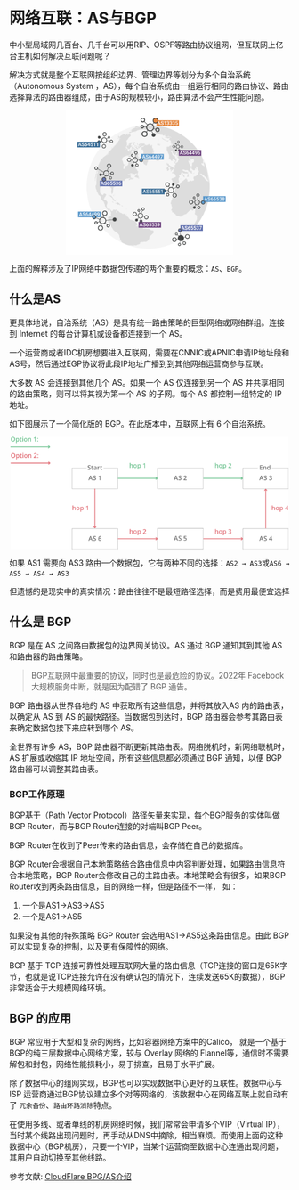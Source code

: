 # 网络互联：AS与BGP

中小型局域网几百台、几千台可以用RIP、OSPF等路由协议组网，但互联网上亿台主机如何解决互联问题呢？

解决方式就是整个互联网按组织边界、管理边界等划分为多个自治系统（Autonomous System ，AS），每个自治系统由一组运行相同的路由协议、路由选择算法的路由器组成，由于AS的规模较小，路由算法不会产生性能问题。


<div  align="center">
	<img src="../assets/chapter1/bgp.png" width = "300"  align=center />
</div>

上面的解释涉及了IP网络中数据包传递的两个重要的概念：`AS`、`BGP`。


## 什么是AS

更具体地说，自治系统（AS）是具有统一路由策略的巨型网络或网络群组。连接到 Internet 的每台计算机或设备都连接到一个 AS。

一个运营商或者IDC机房想要进入互联网，需要在CNNIC或APNIC申请IP地址段和AS号，然后通过EGP协议将此段IP地址广播到到其他网络运营商参与互联。

大多数 AS 会连接到其他几个 AS。如果一个 AS 仅连接到另一个 AS 并共享相同的路由策略，则可以将其视为第一个 AS 的子网。每个 AS 都控制一组特定的 IP 地址。


如下图展示了一个简化版的 BGP。在此版本中，互联网上有 6 个自治系统。

<div  align="center">
	<img src="../assets/bgp-router.png" width = "500"  align=center />
</div>


如果 AS1 需要向 AS3 路由一个数据包，它有两种不同的选择：`AS2 → AS3`或`AS6 → AS5 → AS4 → AS3`

但遗憾的是现实中的真实情况：路由往往不是最短路径选择，而是费用最便宜选择

## 什么是 BGP

BGP 是在 AS 之间路由数据包的边界网关协议。AS 通过 BGP 通知其到其他 AS 和路由器的路由策略。

> BGP互联网中最重要的协议，同时也是最危险的协议。2022年 Facebook 大规模服务中断，就是因为配错了 BGP 通告。

BGP 路由器从世界各地的 AS 中获取所有这些信息，并将其放入AS 内的路由表，以确定从 AS 到 AS 的最快路径。当数据包到达时，BGP 路由器会参考其路由表来确定数据包接下来应转到哪个 AS。

全世界有许多 AS，BGP 路由器不断更新其路由表。网络脱机时，新网络联机时，AS 扩展或收缩其 IP 地址空间，所有这些信息都必须通过 BGP 通知，以便 BGP 路由器可以调整其路由表。


### BGP工作原理

BGP基于（Path Vector Protocol）路径矢量来实现，每个BGP服务的实体叫做BGP Router，而与BGP Router连接的对端叫BGP Peer。

BGP Router在收到了Peer传来的路由信息，会存储在自己的数据库。

BGP Router会根据自己本地策略结合路由信息中内容判断处理，如果路由信息符合本地策略，BGP Router会修改自己的主路由表。本地策略会有很多，如果BGP Router收到两条路由信息，目的网络一样，但是路径不一样， 如：

1. 一个是AS1->AS3->AS5
2. 一个是AS1->AS5

如果没有其他的特殊策略 BGP Router 会选用AS1->AS5这条路由信息。由此 BGP 可以实现复杂的控制，以及更有保障性的网络。

BGP 基于 TCP 连接可靠性处理互联网大量的路由信息（TCP连接的窗口是65K字节，也就是说TCP连接允许在没有确认包的情况下，连续发送65K的数据），BGP 非常适合于大规模网络环境。

## BGP 的应用

BGP 常应用于大型和复杂的网络，比如容器网络方案中的Calico， 就是一个基于BGP的纯三层数据中心网络方案，较与 Overlay 网络的 Flannel等，通信时不需要解包和封包，网络性能损耗小，易于排查，且易于水平扩展。

除了数据中心的组网实现，BGP也可以实现数据中心更好的互联性。数据中心与ISP 运营商通过BGP协议建立多个对等网络的，该数据中心在网络互联上就自动有了 `冗余备份`、`路由环路消除`特点。

在使用多线、或者单线的机房网络时候，我们常常会申请多个VIP（Virtual IP），当时某个线路出现问题时，再手动从DNS中摘除，相当麻烦。而使用上面的这种数据中心（BGP机房），只要一个VIP，当某个运营商至数据中心连通出现问题，其用户自动切换至其他线路。

参考文献: [CloudFlare BPG/AS介绍](https://www.cloudflare.com/learning/network-layer/what-is-an-autonomous-system)


